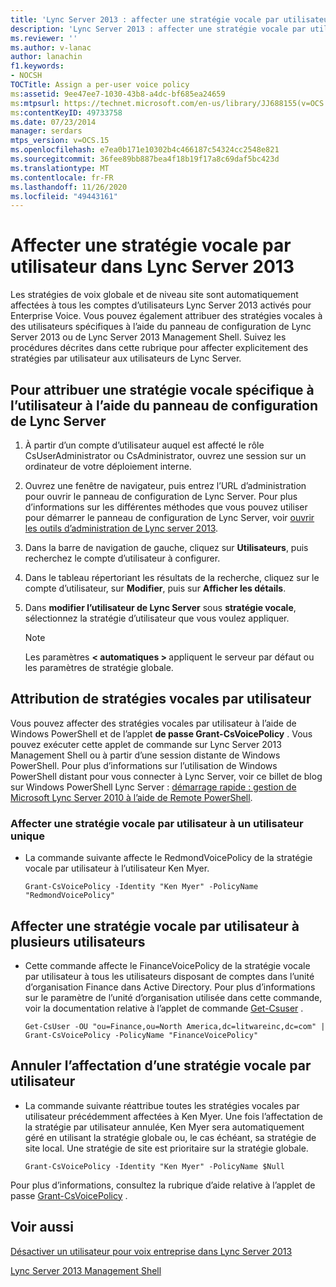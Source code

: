```yaml
---
title: 'Lync Server 2013 : affecter une stratégie vocale par utilisateur'
description: 'Lync Server 2013 : affecter une stratégie vocale par utilisateur.'
ms.reviewer: ''
ms.author: v-lanac
author: lanachin
f1.keywords:
- NOCSH
TOCTitle: Assign a per-user voice policy
ms:assetid: 9ee47ee7-1030-43b8-a4dc-bf685ea24659
ms:mtpsurl: https://technet.microsoft.com/en-us/library/JJ688155(v=OCS.15)
ms:contentKeyID: 49733758
ms.date: 07/23/2014
manager: serdars
mtps_version: v=OCS.15
ms.openlocfilehash: e7ea0b171e10302b4c466187c54324cc2548e821
ms.sourcegitcommit: 36fee89bb887bea4f18b19f17a8c69daf5bc423d
ms.translationtype: MT
ms.contentlocale: fr-FR
ms.lasthandoff: 11/26/2020
ms.locfileid: "49443161"
---
```

# <a name="assign-a-per-user-voice-policy-in-lync-server-2013"></a>Affecter une stratégie vocale par utilisateur dans Lync Server 2013

 


Les stratégies de voix globale et de niveau site sont automatiquement affectées à tous les comptes d’utilisateurs Lync Server 2013 activés pour Enterprise Voice. Vous pouvez également attribuer des stratégies vocales à des utilisateurs spécifiques à l’aide du panneau de configuration de Lync Server 2013 ou de Lync Server 2013 Management Shell. Suivez les procédures décrites dans cette rubrique pour affecter explicitement des stratégies par utilisateur aux utilisateurs de Lync Server.

## <a name="to-assign-a-user-specific-voice-policy-using-the-lync-server-control-panel"></a>Pour attribuer une stratégie vocale spécifique à l’utilisateur à l’aide du panneau de configuration de Lync Server

1.  À partir d’un compte d’utilisateur auquel est affecté le rôle CsUserAdministrator ou CsAdministrator, ouvrez une session sur un ordinateur de votre déploiement interne.

2.  Ouvrez une fenêtre de navigateur, puis entrez l’URL d’administration pour ouvrir le panneau de configuration de Lync Server. Pour plus d’informations sur les différentes méthodes que vous pouvez utiliser pour démarrer le panneau de configuration de Lync Server, voir [ouvrir les outils d’administration de Lync server 2013](lync-server-2013-open-lync-server-administrative-tools.md).

3.  Dans la barre de navigation de gauche, cliquez sur **Utilisateurs**, puis recherchez le compte d’utilisateur à configurer.

4.  Dans le tableau répertoriant les résultats de la recherche, cliquez sur le compte d’utilisateur, sur **Modifier**, puis sur **Afficher les détails**.

5.  Dans **modifier l’utilisateur de Lync Server** sous **stratégie vocale**, sélectionnez la stratégie d’utilisateur que vous voulez appliquer.
    

    > [!NOTE]  
    > Les paramètres <STRONG> &lt; automatiques &gt; </STRONG> appliquent le serveur par défaut ou les paramètres de stratégie globale.



## <a name="assign-per-user-voice-policies"></a>Attribution de stratégies vocales par utilisateur

Vous pouvez affecter des stratégies vocales par utilisateur à l’aide de Windows PowerShell et de l’applet **de passe Grant-CsVoicePolicy** . Vous pouvez exécuter cette applet de commande sur Lync Server 2013 Management Shell ou à partir d’une session distante de Windows PowerShell. Pour plus d’informations sur l’utilisation de Windows PowerShell distant pour vous connecter à Lync Server, voir ce billet de blog sur Windows PowerShell Lync Server : [démarrage rapide : gestion de Microsoft Lync Server 2010 à l’aide de Remote PowerShell](https://go.microsoft.com/fwlink/p/?linkId=255876).

### <a name="assign-a-per-user-voice-policy-to-a-single-user"></a>Affecter une stratégie vocale par utilisateur à un utilisateur unique

  - La commande suivante affecte le RedmondVoicePolicy de la stratégie vocale par utilisateur à l’utilisateur Ken Myer.
    
        Grant-CsVoicePolicy -Identity "Ken Myer" -PolicyName "RedmondVoicePolicy"

## <a name="assign-a-per-user-voice-policy-to-multiple-users"></a>Affecter une stratégie vocale par utilisateur à plusieurs utilisateurs

  - Cette commande affecte le FinanceVoicePolicy de la stratégie vocale par utilisateur à tous les utilisateurs disposant de comptes dans l’unité d’organisation Finance dans Active Directory. Pour plus d’informations sur le paramètre de l’unité d’organisation utilisée dans cette commande, voir la documentation relative à l’applet de commande [Get-Csuser](https://technet.microsoft.com/library/gg398125\(v=ocs.15\)) .
    
        Get-CsUser -OU "ou=Finance,ou=North America,dc=litwareinc,dc=com" | Grant-CsVoicePolicy -PolicyName "FinanceVoicePolicy"

## <a name="unassign-a-per-user-voice-policy"></a>Annuler l’affectation d’une stratégie vocale par utilisateur

  - La commande suivante réattribue toutes les stratégies vocales par utilisateur précédemment affectées à Ken Myer. Une fois l’affectation de la stratégie par utilisateur annulée, Ken Myer sera automatiquement géré en utilisant la stratégie globale ou, le cas échéant, sa stratégie de site local. Une stratégie de site est prioritaire sur la stratégie globale.
    
        Grant-CsVoicePolicy -Identity "Ken Myer" -PolicyName $Null

Pour plus d’informations, consultez la rubrique d’aide relative à l’applet de passe [Grant-CsVoicePolicy](https://technet.microsoft.com/library/gg398828\(v=ocs.15\)) .

## <a name="see-also"></a>Voir aussi


[Désactiver un utilisateur pour voix entreprise dans Lync Server 2013](lync-server-2013-disable-a-user-for-enterprise-voice.md)  


[Lync Server 2013 Management Shell](lync-server-2013-lync-server-management-shell.md)

